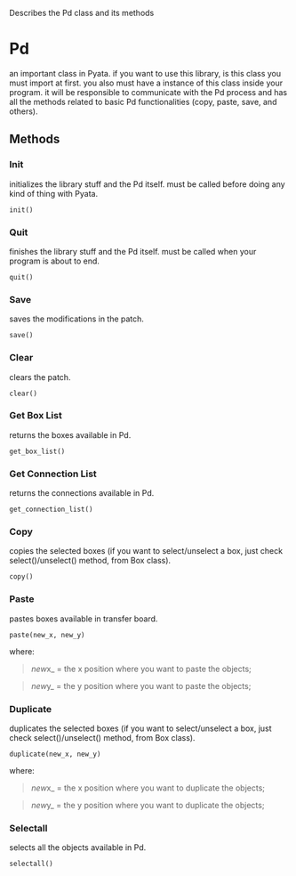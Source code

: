 Describes the Pd class and its methods

Pd
==

an important class in Pyata. if you want to use this library, is this
class you must import at first. you also must have a instance of this
class inside your program. it will be responsible to communicate with
the Pd process and has all the methods related to basic Pd
functionalities (copy, paste, save, and others).

Methods
-------

### Init

initializes the library stuff and the Pd itself. must be called before
doing any kind of thing with Pyata.

~~~~ {.prettyprint}
init()
~~~~

### Quit

finishes the library stuff and the Pd itself. must be called when your
program is about to end.

~~~~ {.prettyprint}
quit()
~~~~

### Save

saves the modifications in the patch.

~~~~ {.prettyprint}
save()
~~~~

### Clear

clears the patch.

~~~~ {.prettyprint}
clear()
~~~~

### Get Box List

returns the boxes available in Pd.

~~~~ {.prettyprint}
get_box_list()
~~~~

### Get Connection List

returns the connections available in Pd.

~~~~ {.prettyprint}
get_connection_list()
~~~~

### Copy

copies the selected boxes (if you want to select/unselect a box, just
check select()/unselect() method, from Box class).

~~~~ {.prettyprint}
copy()
~~~~

### Paste

pastes boxes available in transfer board.

~~~~ {.prettyprint}
paste(new_x, new_y)
~~~~

where:

> *new*x\_ = the x position where you want to paste the objects;

> *new*y\_ = the y position where you want to paste the objects;

### Duplicate

duplicates the selected boxes (if you want to select/unselect a box,
just check select()/unselect() method, from Box class).

~~~~ {.prettyprint}
duplicate(new_x, new_y)
~~~~

where:

> *new*x\_ = the x position where you want to duplicate the objects;

> *new*y\_ = the y position where you want to duplicate the objects;

### Selectall

selects all the objects available in Pd.

~~~~ {.prettyprint}
selectall()
~~~~


